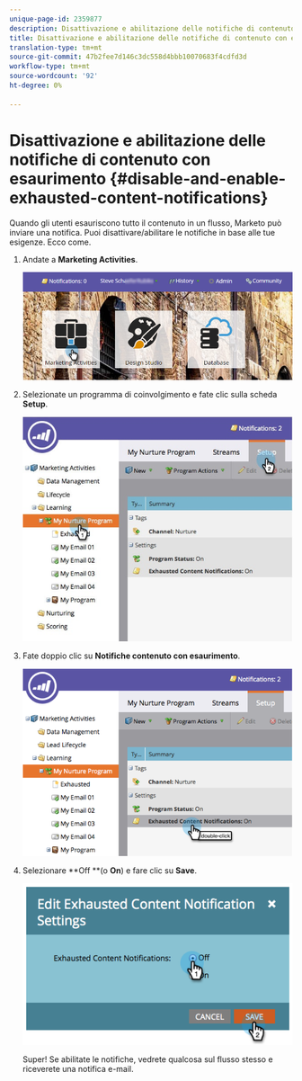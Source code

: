 ```yaml
---
unique-page-id: 2359877
description: Disattivazione e abilitazione delle notifiche di contenuto esaurite - Documenti Marketo - Documentazione prodotto
title: Disattivazione e abilitazione delle notifiche di contenuto con esaurimento
translation-type: tm+mt
source-git-commit: 47b2fee7d146c3dc558d4bbb10070683f4cdfd3d
workflow-type: tm+mt
source-wordcount: '92'
ht-degree: 0%

---
```



# Disattivazione e abilitazione delle notifiche di contenuto con esaurimento {#disable-and-enable-exhausted-content-notifications}

Quando gli utenti esauriscono tutto il contenuto in un flusso, Marketo può inviare una notifica. Puoi disattivare/abilitare le notifiche in base alle tue esigenze. Ecco come.

1. Andate a **Marketing Activities**.

   ![](assets/login-marketing-activities-1.png)

1. Selezionate un programma di coinvolgimento e fate clic sulla scheda **Setup**.

   ![](assets/setuptab.jpg)

1. Fate doppio clic su **Notifiche contenuto con esaurimento**.

   ![](assets/image2014-9-15-17-3a28-3a11.png)

1. Selezionare **Off **(o **On**) e fare clic su **Save**.

   ![](assets/image2014-9-15-17-3a28-3a15.png)

   Super! Se abilitate le notifiche, vedrete qualcosa sul flusso stesso e riceverete una notifica e-mail.

